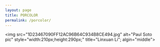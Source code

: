 ```yaml
---
layout: page
title: PORCOLOR
permalink: /porcolor/
---
```


<div class="porcolor">
  <script async src="https://www.googletagmanager.com/gtag/js?id=UA-108085250-1"></script>
<script>
  window.dataLayer = window.dataLayer || [];
  function gtag(){dataLayer.push(arguments);}
  gtag('js', new Date());

  gtag('config', 'UA-108085250-1');
</script>

  
<img src="1D23467090FF12AC96B64C934B8CE494.jpg" alt="Paul Soto pic" style="width:210px;height:290px;" title="Linxuan Li"; algin="middle">
<br>
 


